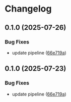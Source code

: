 # Changelog

## 0.1.0 (2025-07-26)


### Bug Fixes

* update pipeline ([66e719a](https://github.com/simenkristoffers1/release-please/commit/66e719a414642b9f1f5d59a55ef4c032072898b1))

## 0.1.0 (2025-07-23)


### Bug Fixes

* update pipeline ([66e719a](https://github.com/simenkristoffers1/release-please/commit/66e719a414642b9f1f5d59a55ef4c032072898b1))

